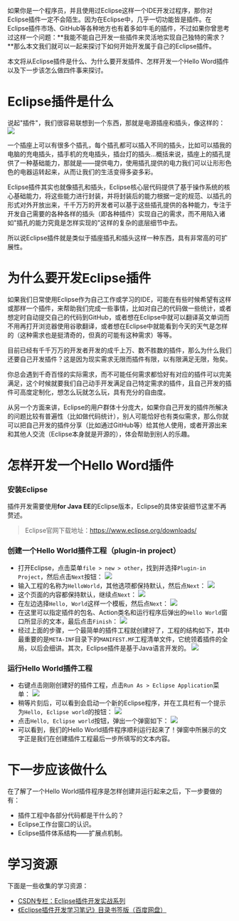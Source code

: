如果你是一个程序员，并且使用过Eclipse这样一个IDE开发过程序，那你对Eclipse插件一定不会陌生。因为在Eclipse中，几乎一切功能皆是插件。在Eclipse插件市场、GitHub等各种地方也有着多如牛毛的插件，不过如果你曾思考过这样一个问题：**我能不能自己开发一些插件来灵活地实现自己独特的需求？**那么本文我们就可以一起来探讨下如何开始开发属于自己的Eclipse插件。

本文将从Eclipse插件是什么、为什么要开发插件、怎样开发一个Hello Word插件以及下一步该怎么做四件事来探讨。

# Eclipse插件是什么
说起"插件"，我们很容易联想到一个东西，那就是电源插座和插头，像这样的：
![](https://upload-images.jianshu.io/upload_images/8819542-9813475faa757cb1.png?imageMogr2/auto-orient/strip%7CimageView2/2/w/1240)

一个插座上可以有很多个插孔，每个插孔都可以插入不同的插头，比如可以插我的电脑的充电插头，插手机的充电插头，插台灯的插头...概括来说，插座上的插孔提供了一种基础能力，那就是——提供电力，使用插孔提供的电力我们可以让形形色色的电器运转起来，从而让我们的生活变得多姿多彩。

Eclipse插件其实也就像插孔和插头，Eclipse核心层代码提供了基于操作系统的核心基础能力，将这些能力进行封装，并将封装后的能力根据一定的规范、以插孔的形式对外开放出来，千千万万的开发者可以基于这些插孔提供的各种能力，专注于开发自己需要的各种各样的插头（即各种插件）实现自己的需求，而不用陷入诸如"插孔的能力究竟是怎样实现的"这样的复杂的底层细节中去。

所以说Eclipse插件就是类似于插座插孔和插头这样一种东西，具有非常高的可扩展性。

# 为什么要开发Eclipse插件
如果我们日常使用Eclipse作为自己工作或学习的IDE，可能在有些时候希望有这样或那样一个插件，来帮助我们完成一些事情，比如对自己的代码做一些统计，或者想定时自动提交自己的代码到GitHub，或者想在Eclipse中就可以翻译英文单词而不用再打开浏览器使用谷歌翻译，或者想在Eclipse中就能看到今天的天气是怎样的（这种需求也是挺清奇的，但真的可能有这种需求）等等。

目前已经有千千万万的开发者开发的成千上万、数不胜数的插件，那么为什么我们还要自己开发插件？这是因为现实需求无限而插件有限，以有限满足无限，殆矣。

你总会遇到千奇百怪的实际需求，而不可能任何需求都恰好有对应的插件可以完美满足，这个时候就要我们自己动手开发满足自己特定需求的插件，且自己开发的插件可高度定制化，想怎么玩就怎么玩，具有充分的自由度。

从另一个方面来讲，Eclipse的用户群体十分庞大，如果你自己开发的插件所解决的问题比较有普遍性（比如做代码统计），别人可能恰好也有类似需求，那么你就可以把自己开发的插件分享（比如通过GitHub等）给其他人使用，或者开源出来和其他人交流（Eclipse本身就是开源的），体会帮助到别人的乐趣。

# 怎样开发一个Hello Word插件
### 安装Eclipse
插件开发需要使用**for Java EE**的Eclipse版本，Eclipse的具体安装细节这里不再赘述。
> Eclipse官网下载地址：https://www.eclipse.org/downloads/

### 创建一个Hello World插件工程（plugin-in project）
* 打开Eclipse，点击菜单`file > new > other`，找到并选择`Plugin-in Project`，然后点击`Next`按钮：
![](https://upload-images.jianshu.io/upload_images/8819542-a628953228c8c67c.png?imageMogr2/auto-orient/strip%7CimageView2/2/w/1240)
* 输入工程的名称为`HelloWorld`，其他选项都保持默认，然后点`Next`：
![](https://upload-images.jianshu.io/upload_images/8819542-a448cf1da8312aaa.png?imageMogr2/auto-orient/strip%7CimageView2/2/w/1240)
* 这个页面的内容都保持默认，继续点`Next`：
![](https://upload-images.jianshu.io/upload_images/8819542-39a7ed242460a448.png?imageMogr2/auto-orient/strip%7CimageView2/2/w/1240)
* 在左边选择`Hello, World`这样一个模板，然后点`Next`：
![](https://upload-images.jianshu.io/upload_images/8819542-ad4d7a0a639ddec4.png?imageMogr2/auto-orient/strip%7CimageView2/2/w/1240)
* 在这里可以指定插件的包名、Action类名和运行程序后弹出的`Hello World`窗口所显示的文本，最后点击`Finish`：
![](https://upload-images.jianshu.io/upload_images/8819542-b9f672a77223eade.png?imageMogr2/auto-orient/strip%7CimageView2/2/w/1240)
* 经过上面的步骤，一个最简单的插件工程就创建好了，工程的结构如下，其中最重要的是`META-INF`目录下的`MANIFEST.MF`工程清单文件，它统领着插件的全局，以后会细讲。其次，Eclipse插件是基于Java语言开发的。
![](https://upload-images.jianshu.io/upload_images/8819542-562e43075aa235a4.png?imageMogr2/auto-orient/strip%7CimageView2/2/w/1240)

### 运行Hello World插件工程
* 右键点击刚刚创建好的插件工程，点击`Run As > Eclipse Application`菜单：
![](https://upload-images.jianshu.io/upload_images/8819542-28b4d35bd2090e76.png?imageMogr2/auto-orient/strip%7CimageView2/2/w/1240)
* 稍等片刻后，可以看到会启动一个新的Eclipse程序，并在工具栏有一个提示为`Hello, Eclipse world`的按钮：
![](https://upload-images.jianshu.io/upload_images/8819542-1a6feb93f4884b10.png?imageMogr2/auto-orient/strip%7CimageView2/2/w/1240)
* 点击`Hello, Eclipse world`按钮，弹出一个弹窗如下：
![](https://upload-images.jianshu.io/upload_images/8819542-87cf31de2aa8c535.png?imageMogr2/auto-orient/strip%7CimageView2/2/w/1240)
* 可以看到，我们的Hello World插件程序顺利运行起来了！弹窗中所展示的文字正是我们在创建插件工程最后一步所填写的文本内容。

# 下一步应该做什么
在了解了一个Hello World插件程序是怎样创建并运行起来之后，下一步要做的有：
* 插件工程中各部分代码都是干什么的？
* Eclipse工作台窗口的认识。
* Eclipse插件体系结构——扩展点机制。

# 学习资源
下面是一些收集的学习资源：
*  [CSDN专栏：Eclipse插件开发实战系列](https://blog.csdn.net/column/details/eclipse-plugin.html)
* [《Eclipse插件开发学习笔记》目录书签版（百度网盘）](https://pan.baidu.com/s/1Enr13dkhtZqJihSG-kxY2w)
